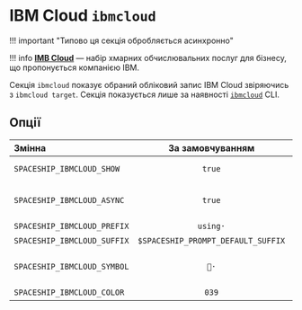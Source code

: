 # IBM Cloud `ibmcloud`

!!! important "Типово ця секція обробляється асинхронно"

!!! info
    [**IMB Cloud**](https://www.ibm.com/cloud) — набір хмарних обчислювальних послуг для бізнесу, що пропонується компанією IBM.

Секція `ibmcloud` показує обраний обліковий запис IBM Cloud звіряючись з `ibmcloud target`. Секція показується лише за наявності [`ibmcloud`](https://www.ibm.com/cloud/cli) CLI.

## Опції

| Змінна                      |          За замовчуванням          | Пояснення                               |
|:--------------------------- |:----------------------------------:|:--------------------------------------- |
| `SPACESHIP_IBMCLOUD_SHOW`   |               `true`               | Показати секцію                         |
| `SPACESHIP_IBMCLOUD_ASYNC`  |               `true`               | Рендерити секцію асинхронно             |
| `SPACESHIP_IBMCLOUD_PREFIX` |              `using·`              | Префікс секції                          |
| `SPACESHIP_IBMCLOUD_SUFFIX` | `$SPACESHIP_PROMPT_DEFAULT_SUFFIX` | Суфікс секції                           |
| `SPACESHIP_IBMCLOUD_SYMBOL` |                `👔·`                | Символ, що відображається перед секцією |
| `SPACESHIP_IBMCLOUD_COLOR`  |               `039`                | Колір секції                            |
